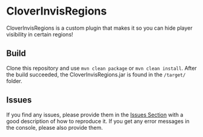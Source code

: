 # CloverInvisRegions
CloverInvisRegions is a custom plugin that makes it so you can hide player visibility in certain regions!

## Build
Clone this repository and use ``mvn clean package`` or ``mvn clean install``.
After the build succeeded, the CloverInvisRegions.jar is found in the ``/target/`` folder.

## Issues
If you find any issues, please provide them in the [Issues Section](https://github.com/CloverServices/CloverInvisRegions/issues) with a good description of how to reproduce it. If you get any error messages in the console, please also provide them.
